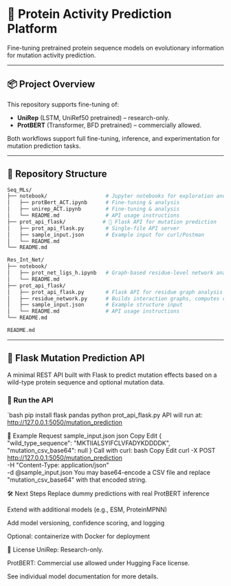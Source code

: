 # 🧬 Protein Activity Prediction Platform

Fine-tuning pretrained protein sequence models on evolutionary information for mutation activity prediction.

---

## 📦 Project Overview

This repository supports fine-tuning of:

- **UniRep** (LSTM, UniRef50 pretrained) – research-only.
- **ProtBERT** (Transformer, BFD pretrained) – commercially allowed.

Both workflows support full fine-tuning, inference, and experimentation for mutation prediction tasks.

---

## 📁 Repository Structure
```bash
Seq_MLs/
├── notebook/                   # Jupyter notebooks for exploration and training
│   ├── protBert_ACT.ipynb      # Fine-tuning & analysis
│   ├── unirep_ACT.ipynb        # Fine-tuning & analysis
│   └── README.md               # API usage instructions
├── prot_api_flask/            # 🧠 Flask API for mutation prediction
│   ├── prot_api_flask.py       # Single-file API server 
│   ├── sample_input.json       # Example input for curl/Postman 
│   └── README.md
└── README.md

Res_Int_Net/
├── notebook/
│   ├── prot_net_ligs_h.ipynb   # Graph-based residue-level network analysis
│   └── README.md
├── prot_api_flask/
│   ├── prot_api_flask.py       # Flask API for residue graph analysis
│   ├── residue_network.py      # Builds interaction graphs, computes centrality
│   ├── sample_input.json       # Example structure input
│   └── README.md               # API usage instructions
└── README.md

README.md
```

---

## 🚀 Flask Mutation Prediction API

A minimal REST API built with Flask to predict mutation effects based on a wild-type protein sequence and optional mutation data.

### 🔧 Run the API

`bash
pip install flask pandas
python prot_api_flask.py
API will run at:
http://127.0.0.1:5050/mutation_prediction

📡 Example Request
sample_input.json
json
Copy
Edit
{
  "wild_type_sequence": "MKTIIALSYIFCLVFADYKDDDDK",
  "mutation_csv_base64": null
}
Call with curl:
bash
Copy
Edit
curl -X POST http://127.0.0.1:5050/mutation_prediction \
  -H "Content-Type: application/json" \
  -d @sample_input.json
You may base64-encode a CSV file and replace "mutation_csv_base64" with that encoded string.

🛠️ Next Steps
Replace dummy predictions with real ProtBERT inference

Extend with additional models (e.g., ESM, ProteinMPNN)

Add model versioning, confidence scoring, and logging

Optional: containerize with Docker for deployment

📄 License
UniRep: Research-only.

ProtBERT: Commercial use allowed under Hugging Face license.

See individual model documentation for more details.
